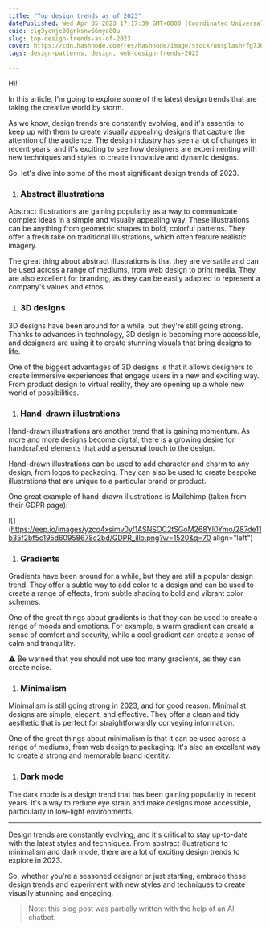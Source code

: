 ```yaml
---
title: "Top design trends as of 2023"
datePublished: Wed Apr 05 2023 17:17:39 GMT+0000 (Coordinated Universal Time)
cuid: clg3ycnjc00gnksnv66mya80u
slug: top-design-trends-as-of-2023
cover: https://cdn.hashnode.com/res/hashnode/image/stock/unsplash/fg7J6NnebBc/upload/267e69059f82a03aef5f1daf30703580.jpeg
tags: design-patterns, design, web-design-trends-2023

---
```


Hi!

In this article, I'm going to explore some of the latest design trends that are taking the creative world by storm.

As we know, design trends are constantly evolving, and it's essential to keep up with them to create visually appealing designs that capture the attention of the audience. The design industry has seen a lot of changes in recent years, and it's exciting to see how designers are experimenting with new techniques and styles to create innovative and dynamic designs.

So, let's dive into some of the most significant design trends of 2023.

1. ### Abstract illustrations
    

Abstract illustrations are gaining popularity as a way to communicate complex ideas in a simple and visually appealing way. These illustrations can be anything from geometric shapes to bold, colorful patterns. They offer a fresh take on traditional illustrations, which often feature realistic imagery.

The great thing about abstract illustrations is that they are versatile and can be used across a range of mediums, from web design to print media. They are also excellent for branding, as they can be easily adapted to represent a company's values and ethos.

1. ### 3D designs
    

3D designs have been around for a while, but they're still going strong. Thanks to advances in technology, 3D design is becoming more accessible, and designers are using it to create stunning visuals that bring designs to life.

One of the biggest advantages of 3D designs is that it allows designers to create immersive experiences that engage users in a new and exciting way. From product design to virtual reality, they are opening up a whole new world of possibilities.

1. ### Hand-drawn illustrations
    

Hand-drawn illustrations are another trend that is gaining momentum. As more and more designs become digital, there is a growing desire for handcrafted elements that add a personal touch to the design.

Hand-drawn illustrations can be used to add character and charm to any design, from logos to packaging. They can also be used to create bespoke illustrations that are unique to a particular brand or product.

One great example of hand-drawn illustrations is Mailchimp (taken from their GDPR page):

![](https://eep.io/images/yzco4xsimv0y/1ASNSOC2tSGoM268YI0Ymo/287de11b35f2bf5c195d60958678c2bd/GDPR_illo.png?w=1520&q=70 align="left")

1. ### Gradients
    

Gradients have been around for a while, but they are still a popular design trend. They offer a subtle way to add color to a design and can be used to create a range of effects, from subtle shading to bold and vibrant color schemes.

One of the great things about gradients is that they can be used to create a range of moods and emotions. For example, a warm gradient can create a sense of comfort and security, while a cool gradient can create a sense of calm and tranquility.

⚠️ Be warned that you should not use too many gradients, as they can create noise.

1. ### Minimalism
    

Minimalism is still going strong in 2023, and for good reason. Minimalist designs are simple, elegant, and effective. They offer a clean and tidy aesthetic that is perfect for straightforwardly conveying information.

One of the great things about minimalism is that it can be used across a range of mediums, from web design to packaging. It's also an excellent way to create a strong and memorable brand identity.

1. ### Dark mode
    

The dark mode is a design trend that has been gaining popularity in recent years. It's a way to reduce eye strain and make designs more accessible, particularly in low-light environments.

---

Design trends are constantly evolving, and it's critical to stay up-to-date with the latest styles and techniques. From abstract illustrations to minimalism and dark mode, there are a lot of exciting design trends to explore in 2023.

So, whether you're a seasoned designer or just starting, embrace these design trends and experiment with new styles and techniques to create visually stunning and engaging.

> Note: this blog post was partially written with the help of an AI chatbot.